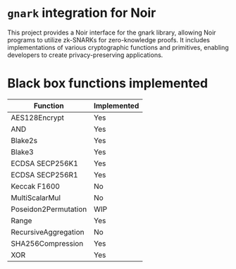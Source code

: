 # `gnark` integration for Noir

This project provides a Noir interface for the gnark library, allowing Noir programs to utilize zk-SNARKs for zero-knowledge proofs. It includes implementations of various cryptographic functions and primitives, enabling developers to create privacy-preserving applications.


# Black box functions implemented

|Function|Implemented|
|--------|-----------|
|AES128Encrypt|Yes|
|AND|Yes|
|Blake2s|Yes|
|Blake3|Yes|
|ECDSA SECP256K1|Yes|
|ECDSA SECP256R1|Yes|
|Keccak F1600|No|
|MultiScalarMul|No|
|Poseidon2Permutation|WIP|
|Range|Yes|
|RecursiveAggregation|No|
|SHA256Compression|Yes|
|XOR|Yes|
